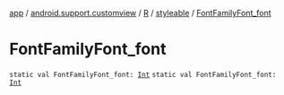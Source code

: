 [app](../../../index.md) / [android.support.customview](../../index.md) / [R](../index.md) / [styleable](index.md) / [FontFamilyFont_font](./-font-family-font_font.md)

# FontFamilyFont_font

`static val FontFamilyFont_font: `[`Int`](https://kotlinlang.org/api/latest/jvm/stdlib/kotlin/-int/index.html)
`static val FontFamilyFont_font: `[`Int`](https://kotlinlang.org/api/latest/jvm/stdlib/kotlin/-int/index.html)
